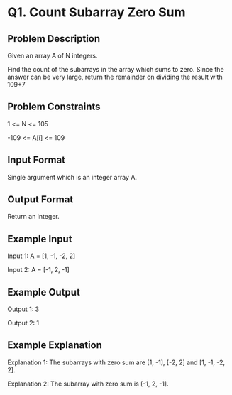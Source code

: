 # Q1. Count Subarray Zero Sum
## Problem Description
Given an array A of N integers.

Find the count of the subarrays in the array which sums to zero. Since the answer can be very large, return the remainder on dividing the result with 109+7

## Problem Constraints
1 <= N <= 105

-109 <= A[i] <= 109

## Input Format
Single argument which is an integer array A.

## Output Format
Return an integer.

## Example Input
Input 1:
 A = [1, -1, -2, 2]

Input 2:
 A = [-1, 2, -1]

## Example Output
Output 1:
3

Output 2:
1

## Example Explanation
Explanation 1:
 The subarrays with zero sum are [1, -1], [-2, 2] and [1, -1, -2, 2].

Explanation 2:
 The subarray with zero sum is [-1, 2, -1].
 